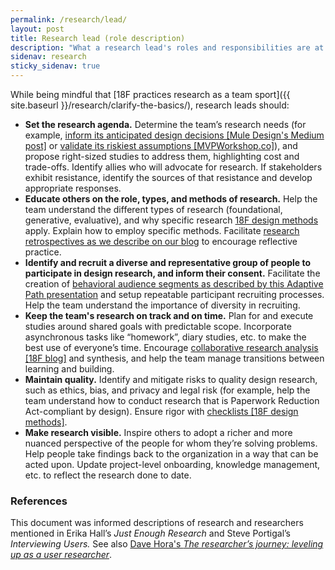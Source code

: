 ```yaml
---
permalink: /research/lead/
layout: post
title: Research lead (role description)
description: "What a research lead's roles and responsibilities are at 18F."
sidenav: research
sticky_sidenav: true
---
```


While being mindful that [18F practices research as a team sport]({{ site.baseurl }}/research/clarify-the-basics/), research leads should:

- **Set the research agenda.** Determine the team’s research needs (for example, [inform its anticipated design decisions [Mule Design's Medium post]](https://medium.com/mule-design/dig-in-the-right-spot-6dc7af5a75e8) or [validate its riskiest assumptions [MVPWorkshop.co]](https://mvpworkshop.co/validate-riskiest-assumption/)), and propose right-sized studies to address them, highlighting cost and trade-offs. Identify allies who will advocate for research. If stakeholders exhibit resistance, identify the sources of that resistance and develop appropriate responses.
- **Educate others on the role, types, and methods of research.** Help the team understand the different types of research (foundational, generative, evaluative), and why specific research [18F design methods](https://methods.18f.gov) apply. Explain how to employ specific methods. Facilitate [research retrospectives as we describe on our blog](https://18f.gsa.gov/2018/10/23/two-exercises-for-improving-design-research-through-reflective-practice/) to encourage reflective practice.
- **Identify and recruit a diverse and representative group of people to participate in design research, and inform their consent.** Facilitate the creation of [behavioral audience segments as described by this Adaptive Path presentation](https://dokumen.tips/documents/adaptive-path-reports-task-based-audience-segmentation-in-six-value-of-experience.html?page=8) and setup repeatable participant recruiting processes. Help the team understand the importance of diversity in recruiting.
- **Keep the team's research on track and on time.** Plan for and execute studies around shared goals with predictable scope. Incorporate asynchronous tasks like “homework”, diary studies, etc. to make the best use of everyone’s time. Encourage [collaborative research analysis [18F blog]](https://18f.gsa.gov/2018/02/06/getting-partners-on-board-with-research-findings/) and synthesis, and help the team manage transitions between learning and building.
- **Maintain quality.** Identify and mitigate risks to quality design research, such as ethics, bias, and privacy and legal risk (for example, help the team understand how to conduct research that is Paperwork Reduction Act-compliant by design). Ensure rigor with [checklists [18F design methods]](https://methods.18f.gov/interview-checklist/).
- **Make research visible.** Inspire others to adopt a richer and more nuanced perspective of the people for whom they’re solving problems. Help people take findings back to the organization in a way that can be acted upon. Update project-level onboarding, knowledge management, etc. to reflect the research done to date.

### References
This document was informed descriptions of research and researchers mentioned in Erika Hall’s *Just Enough Research* and Steve Portigal’s *Interviewing Users.* See also [Dave Hora's *The researcher’s journey: leveling up as a user researcher*](https://medium.com/plangrid-technology/the-researchers-journey-leveling-up-as-a-user-researcher-a85cd35b53f5).
